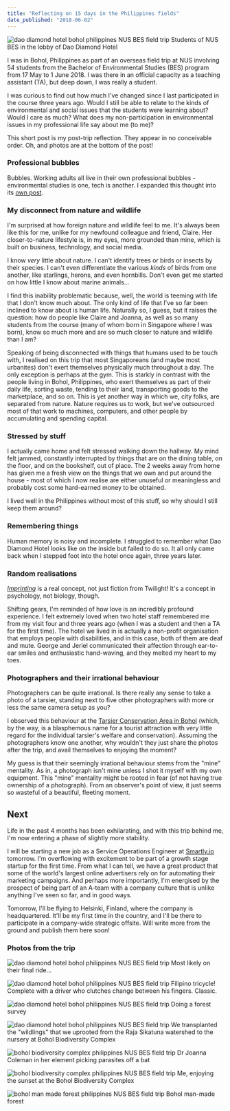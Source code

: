 ```yaml
---
title: "Reflecting on 15 days in the Philippines fields"
date_published: "2018-06-02"
---
```


![dao diamond hotel bohol philippines NUS BES field trip](images/IMG_20180523_074422_Fotor-1024x431.jpg) Students of NUS BES in the lobby of Dao Diamond Hotel

I was in Bohol, Philippines as part of an overseas field trip at NUS involving 54 students from the Bachelor of Environmental Studies (BES) program from 17 May to 1 June 2018. I was there in an official capacity as a teaching assistant (TA), but deep down, I was really a student.

I was curious to find out how much I've changed since I last participated in the course three years ago. Would I still be able to relate to the kinds of environmental and social issues that the students were learning about? Would I care as much? What does my non-participation in environmental issues in my professional life say about me (to me)?

This short post is my post-trip reflection. They appear in no conceivable order. Oh, and photos are at the bottom of the post!

### Professional bubbles

Bubbles. Working adults all live in their own professional bubbles - environmental studies is one, tech is another. I expanded this thought into its [own post](/2018-05-21-professional-echo-chamber/).

### My disconnect from nature and wildlife

I'm surprised at how foreign nature and wildlife feel to me. It's always been like this for me, unlike for my newfound colleague and friend, Claire. Her closer-to-nature lifestyle is, in my eyes, more grounded than mine, which is built on business, technology, and social media.

I know _very_ little about nature. I can't identify trees or birds or insects by their species. I can't even differentiate the various _kinds_ of birds from one another, like starlings, herons, and even hornbills. Don't even get me started on how little I know about marine animals...

I find this inability problematic because, well, the world is teeming with life that I don't know much about. The only kind of life that I've so far been inclined to know about is human life. Naturally so, I guess, but it raises the question: how do people like Claire and Joanna, as well as so many students from the course (many of whom born in Singapore where I was born), know so much more and are so much closer to nature and wildlife than I am?

Speaking of being disconnected with things that humans used to be touch with, I realised on this trip that most Singaporeans (and maybe most urbanites) don't exert themselves physically much throughout a day. The only exception is perhaps at the gym. This is starkly in contrast with the people living in Bohol, Philippines, who exert themselves as part of their daily life, sorting waste, tending to their land, transporting goods to the marketplace, and so on. This is yet another way in which we, city folks, are separated from nature. Nature requires us to work, but we've outsourced most of that work to machines, computers, and other people by accumulating and spending capital.

### Stressed by stuff

I actually came home and felt stressed walking down the hallway. My mind felt jammed, constantly interrupted by things that are on the dining table, on the floor, and on the bookshelf, out of place. The 2 weeks away from home has given me a fresh view on the things that we own and put around the house - most of which I now realise are either unuseful or meaningless and probably cost some hard-earned money to be obtained.

I lived well in the Philippines without most of this stuff, so why should I still keep them around?

### Remembering things

Human memory is noisy and incomplete. I struggled to remember what Dao Diamond Hotel looks like on the inside but failed to do so. It all only came back when I stepped foot into the hotel once again, three years later.

### Random realisations

[_Imprinting_](https://en.wikipedia.org/wiki/Imprinting_(psychology)) is a real concept, not just fiction from Twilight! It's a concept in psychology, not biology, though.

Shifting gears, I'm reminded of how love is an incredibly profound experience. I felt extremely loved when two hotel staff remembered me from my visit four and three years ago (when I was a student and then a TA for the first time). The hotel we lived in is actually a non-profit organisation that employs people with disabilities, and in this case, both of them are deaf and mute. George and Jeriel communicated their affection through ear-to-ear smiles and enthusiastic hand-waving, and they melted my heart to my toes.

### Photographers and their irrational behaviour

Photographers can be quite irrational. Is there really any sense to take a photo of a tarsier, standing next to five other photographers with more or less the same camera setup as you?

I observed this behaviour at the [Tarsier Conservation Area in Bohol](https://www.tripadvisor.com.sg/ShowUserReviews-g1082590-d3833436-r546823931-Tarsier_Conservation_Area-Loboc_Bohol_Island_Bohol_Province_Visayas.html) (which, by the way, is a blasphemous name for a tourist attraction with very little regard for the individual tarsier's welfare and conservation). Assuming the photographers know one another, why wouldn't they just share the photos after the trip, and avail themselves to enjoying the moment?

My guess is that their seemingly irrational behaviour stems from the "mine" mentality. As in, a photograph isn't mine unless I shot it myself with my own equipment. This "mine" mentality might be rooted in fear (of not having true ownership of a photograph). From an observer's point of view, it just seems so wasteful of a beautiful, fleeting moment.

## Next

Life in the past 4 months has been exhilarating, and with this trip behind me, I'm now entering a phase of slightly more stability.

I will be starting a new job as a Service Operations Engineer at [Smartly.io](https://www.smartly.io/) tomorrow. I'm overflowing with excitement to be part of a growth stage startup for the first time. From what I can tell, we have a great product that some of the world's largest online advertisers rely on for automating their marketing campaigns. And perhaps more importantly, I'm energised by the prospect of being part of an A-team with a company culture that is unlike anything I've seen so far, and in good ways.

Tomorrow, I'll be flying to Helsinki, Finland, where the company is headquartered. It'll be my first time in the country, and I'll be there to participate in a company-wide strategic offsite. Will write more from the ground and publish them here soon!

### Photos from the trip

![dao diamond hotel bohol philippines NUS BES field trip](images/IMG_20180601_122158-1024x768.jpg) Most likely on their final ride...

![dao diamond hotel bohol philippines NUS BES field trip](images/IMG_20180531_140108-1024x768.jpg) Filipino tricycle! Complete with a driver who clutches change between his fingers. Classic.

![dao diamond hotel bohol philippines NUS BES field trip](images/IMG_20180525_151201-1024x768.jpg) Doing a forest survey

![dao diamond hotel bohol philippines NUS BES field trip](images/IMG_20180525_121116-1024x768.jpg) We transplanted the "wildlings" that we uprooted from the Raja Sikatuna watershed to the nursery at Bohol Biodiversity Complex

![bohol biodiversity complex philippines NUS BES field trip](images/IMG_20180524_202905-1024x768.jpg) Dr Joanna Coleman in her element picking parasites off a bat

![bohol biodiversity complex philippines NUS BES field trip](images/IMG_20180524_181153-1024x768.jpg) Me, enjoying the sunset at the Bohol Biodiversity Complex

![bohol man made forest philippines NUS BES field trip](images/IMG_20180522_162341-1024x768.jpg) Bohol man-made forest
